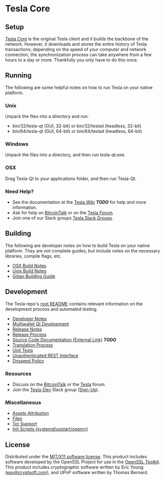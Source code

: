 Tesla Core
=====================

Setup
---------------------
[Tesla Core](http://tesla.com/wallet) is the original Tesla client and it builds the backbone of the network. However, it downloads and stores the entire history of Tesla transactions; depending on the speed of your computer and network connection, the synchronization process can take anywhere from a few hours to a day or more. Thankfully you only have to do this once.

Running
---------------------
The following are some helpful notes on how to run Tesla on your native platform.

### Unix

Unpack the files into a directory and run:

- bin/32/tesla-qt (GUI, 32-bit) or bin/32/teslad (headless, 32-bit)
- bin/64/tesla-qt (GUI, 64-bit) or bin/64/teslad (headless, 64-bit)

### Windows

Unpack the files into a directory, and then run tesla-qt.exe.

### OSX

Drag Tesla-Qt to your applications folder, and then run Tesla-Qt.

### Need Help?

* See the documentation at the [Tesla Wiki](https://en.bitcoin.it/wiki/Main_Page) ***TODO***
for help and more information.
* Ask for help on [BitcoinTalk](https://bitcointalk.org/index.php?topic=1262920.0) or on the [Tesla Forum](http://forum.tesla.com/).
* Join one of our Slack groups [Tesla Slack Groups](https://tesla.com/slack-logins/).

Building
---------------------
The following are developer notes on how to build Tesla on your native platform. They are not complete guides, but include notes on the necessary libraries, compile flags, etc.

- [OSX Build Notes](build-osx.md)
- [Unix Build Notes](build-unix.md)
- [Gitian Building Guide](gitian-building.md)

Development
---------------------
The Tesla repo's [root README](https://github.com/listedlinked/tesla/blob/master/README.md) contains relevant information on the development process and automated testing.

- [Developer Notes](developer-notes.md)
- [Multiwallet Qt Development](multiwallet-qt.md)
- [Release Notes](release-notes.md)
- [Release Process](release-process.md)
- [Source Code Documentation (External Link)](https://dev.visucore.com/bitcoin/doxygen/) ***TODO***
- [Translation Process](translation_process.md)
- [Unit Tests](unit-tests.md)
- [Unauthenticated REST Interface](REST-interface.md)
- [Dnsseed Policy](dnsseed-policy.md)

### Resources

* Discuss on the [BitcoinTalk](https://bitcointalk.org/index.php?topic=1262920.0) or the [Tesla](http://forum.tesla.com/) forum.
* Join the [Tesla-Dev](https://tesla-dev.slack.com/) Slack group ([Sign-Up](https://tesla-dev.herokuapp.com/)).

### Miscellaneous
- [Assets Attribution](assets-attribution.md)
- [Files](files.md)
- [Tor Support](tor.md)
- [Init Scripts (systemd/upstart/openrc)](init.md)

License
---------------------
Distributed under the [MIT/X11 software license](http://www.opensource.org/licenses/mit-license.php).
This product includes software developed by the OpenSSL Project for use in the [OpenSSL Toolkit](https://www.openssl.org/). This product includes
cryptographic software written by Eric Young ([eay@cryptsoft.com](mailto:eay@cryptsoft.com)), and UPnP software written by Thomas Bernard.
